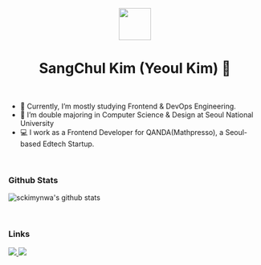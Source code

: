 
<p align="center">
    <img src="https://user-images.githubusercontent.com/30401400/156096984-486f774d-0735-4f8c-8840-7dd55c201634.svg" height="64">
    <h1 align="center">SangChul Kim (Yeoul Kim) 🍪</h1>
</p>
<p>&nbsp;</p>

- 📖 Currently, I’m mostly studying Frontend & DevOps Engineering.
- 🏫 I’m double majoring in Computer Science & Design at Seoul National University
- 💻 I work as a Frontend Developer for QANDA(Mathpresso), a Seoul-based Edtech Startup.


<p>&nbsp;</p>


### Github Stats
![sckimynwa's github stats](https://github-readme-stats.vercel.app/api?username=sckimynwa&show_icons=true&theme=dracula)

  
<p>&nbsp;</p>


### Links
<p>
  <a href="https://yeoulcoding.tistory.com/" target="_blank">
    <img src="https://img.shields.io/badge/TechBlog-white?style=for-the-badge&logo=Storyblok&logoColor=black"/>
  </a>
  <a href="https://www.linkedin.com/in/sang-chul-kim-a645a5162/" target="_blank">
    <img src="https://img.shields.io/badge/LinkedIn-blue?style=for-the-badge&logo=LinkedIn&logoColor=white"/>
  </a>
</p>
